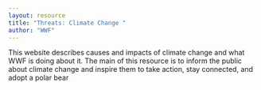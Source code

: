 ```yaml
---
layout: resource
title: "Threats: Climate Change "
author: "WWF"
---
```


This website describes causes and impacts of climate change and what WWF is doing about it. The main of this resource is to inform the public about climate change and inspire them to take action, stay connected, and adopt a polar bear
